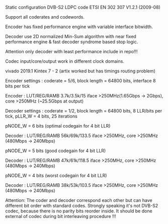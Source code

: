 Static configuration DVB-S2 LDPC code ETSI EN 302 307 V1.2.1 (2009-08) 

Support all coderates and codewords.

Encoder has fixed performance engine with variable interface bitwidth. 

Decoder use 2D normalized Min-Sum algorithm with near fixed performance engine & fast decoder syndrome based stop logic.

Attention only decoder with least performance include in repo!!! 

Codec input/core/output work in different clock domains. 

vivado 2019.1 Kintex 7 - 2 (artix worked but has timings routing problem)

Encoder settings : coderate = 5/6, block length = 64800 bits, interface 8 bits per tick

Encoder 	: LUT/REG/RAMB 	3.7k/3.5k/15 	iface >250MHz(1.65Gbps -> 2Gbps), core >250MHz (~25.5Gbps at output) 

Decoder settings : coderate = 1/2, block length = 64800 bits, 8 LLR/bits per tick, pLLR_W = 4 bits, 25 iterations

pNODE_W = 6 bits (optimal codegain for 4 bit LLR)

Decoder 	: LUT/REG/RAMB 	56k/69k/133.5 	iface >250MHz, core >250MHz (480Mbps -> 240Mbps)

pNODE_W = 5 bits (good codegain for 4 bit LLR)

Decoder 	: LUT/REG/RAMB 	47k/61k/118.5 	iface >250MHz, core >250MHz (480Mbps -> 240Mbps)

pNODE_W = 4 bits (worst codegain for 4 bit LLR)

Decoder 	: LUT/REG/RAMB 	38k/53k/103.5 	iface >250MHz, core >250MHz (480Mbps -> 240Mbps)

Attention: The coder and decoder correspond each other but can have different bit order with standard codes. Strongly speaking it's not DVB-S2 codec, because there is no parity bits reorder inside. It should be done external of codec during bit interleaving procedure !!! 
